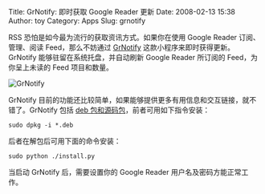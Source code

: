 Title: GrNotify: 即时获取 Google Reader 更新
Date: 2008-02-13 15:38
Author: toy
Category: Apps
Slug: grnotify

RSS 恐怕是如今最为流行的获取资讯方式。如果你在使用 Google Reader
订阅、管理、阅读 Feed，那么不妨通过
[GrNotify](http://grnotify.sourceforge.net/)
这款小程序来即时获得更新。GrNotify 能够驻留在系统托盘，并自动刷新 Google
Reader 所订阅的 Feed，为你呈上未读的 Feed 项目和数量。

![GrNotify](http://i.linuxtoy.org/i/2008/02/grnotify.png)

GrNotify
目前的功能还比较简单，如果能够提供更多有用信息和交互链接，就不错了。GrNotify
包括 [deb
包和源码包](http://sourceforge.net/project/showfiles.php?group_id=217132)，前者可用如下指令安装：

`sudo dpkg -i *.deb`

后者在解包后可用下面的命令安装：

`sudo python ./install.py`

当启动 GrNotify 后，需要设置你的 Google Reader
用户名及密码方能正常工作。
